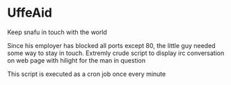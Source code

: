 UffeAid
=======

Keep snafu in touch with the world

Since his employer has blocked all ports except 80, the little guy needed some way to stay in touch. 
Extremly crude script to display irc conversation on web page with hilight for the man in question

This script is executed as a cron job once every minute
